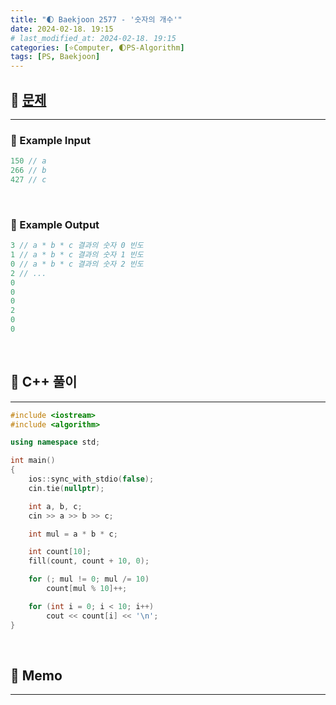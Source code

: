 ```yaml
---
title: "🌓 Baekjoon 2577 - '숫자의 개수'"
date: 2024-02-18. 19:15
# last_modified_at: 2024-02-18. 19:15
categories: [⭐Computer, 🌓PS-Algorithm]
tags: [PS, Baekjoon]
---
```


## **💫 [문제](https://www.acmicpc.net/problem/2577)**

---

### **🫧 Example Input**

```cpp
150 // a
266 // b
427 // c
```

<br>

<!-- ---- ---- ---- ----  ---- ---- ---- ----  ---- ---- ---- ----  ---- ---- ---- ---- -->

### **🫧 Example Output**

```cpp
3 // a * b * c 결과의 숫자 0 빈도
1 // a * b * c 결과의 숫자 1 빈도
0 // a * b * c 결과의 숫자 2 빈도
2 // ...
0
0
0
2
0
0
```

<br>

<!-- ---- ---- ---- ----  ---- ---- ---- ----  ---- ---- ---- ----  ---- ---- ---- ---- -->

## **💫 C++ 풀이**

---

```cpp
#include <iostream>
#include <algorithm>

using namespace std;

int main()
{
	ios::sync_with_stdio(false);
	cin.tie(nullptr);

	int a, b, c;
	cin >> a >> b >> c;

	int mul = a * b * c;

	int count[10];
	fill(count, count + 10, 0);

	for (; mul != 0; mul /= 10)
		count[mul % 10]++;

	for (int i = 0; i < 10; i++)
		cout << count[i] << '\n';
}
```

<br>

<!-- ---- ---- ---- ----  ---- ---- ---- ----  ---- ---- ---- ----  ---- ---- ---- ---- -->

## **💫 Memo**

---
